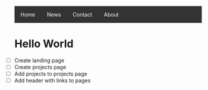 <style>
ul {
  list-style-type: none;
  margin: 0;
  padding: 0;
}

li a {
  float: left;
  display: block;
  color: white;
  text-align: center;
  padding: 14px 16px;
  text-decoration: none;
}
</style>

<ul style="list-style-type: none; margin: 0; padding: 0; overflow: hidden; background-color: #333;"> 
  <li><a href="#home">Home</a></li>
  <li><a href="#news">News</a></li>
  <li><a href="#contact">Contact</a></li>
  <li><a href="#about">About</a></li>
</ul>

# Hello World
- [ ] Create landing page
- [ ] Create projects page
- [ ] Add projects to projects page
- [ ] Add header with links to pages
